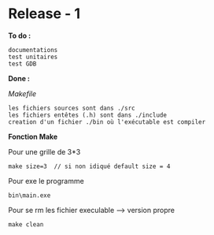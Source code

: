 Release - 1
===

**To do :**

	documentations
	test unitaires
	test GDB

**Done :**

_Makefile_

	les fichiers sources sont dans ./src
	les fichiers entêtes (.h) sont dans ./include
	creation d'un fichier ./bin où l'exécutable est compiler

**Fonction Make**

Pour une grille de 3*3 

```
make size=3  // si non idiqué default size = 4
```
Pour exe le programme

```
bin\main.exe
```

Pour se rm les fichier execulable --> version propre


```
make clean
```


